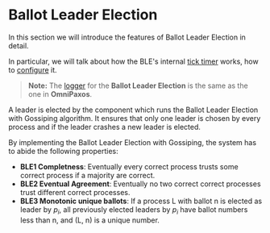 # Ballot Leader Election

In this section we will introduce the features of Ballot Leader Election in detail.

In particular, we will talk about how the BLE's internal [tick timer](timer.md) works, how to [configure](configuration.md) it.

> **Note:** The [logger](../omnipaxos/logging.md) for the **Ballot Leader Election** is the same as the one in **OmniPaxos**.

A leader is elected by the component which runs the Ballot Leader Election with Gossiping algorithm. It ensures that only one leader is chosen by every process and if the leader crashes a new leader is elected.

By implementing the Ballot Leader Election with Gossiping, the system has to abide the following properties:

- **BLE1 Completness**: Eventually every correct process trusts some correct process if a majority are correct.
- **BLE2 Eventual Agreement**:  Eventually no two correct correct processes trust different correct processes.
- **BLE3 Monotonic unique ballots**: If a process L with ballot n is elected as leader by $p_{i}$, all previously elected leaders by $p_{i}$ have ballot numbers less than n, and (L, n) is a unique number. 
